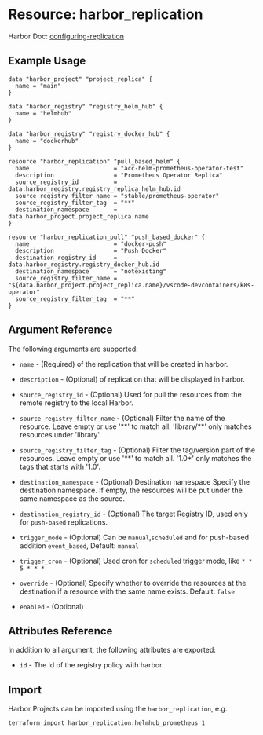 # Resource: harbor_replication

Harbor Doc: [configuring-replication](https://goharbor.io/docs/2.0.0/administration/configuring-replication/)  


## Example Usage

```hcl
data "harbor_project" "project_replica" {
  name = "main"
}

data "harbor_registry" "registry_helm_hub" {
  name = "helmhub"
}

data "harbor_registry" "registry_docker_hub" {
  name = "dockerhub"
}

resource "harbor_replication" "pull_based_helm" {
  name                        = "acc-helm-prometheus-operator-test"
  description                 = "Prometheus Operator Replica"
  source_registry_id          = data.harbor_registry.registry_replica_helm_hub.id
  source_registry_filter_name = "stable/prometheus-operator"
  source_registry_filter_tag  = "**"
  destination_namespace       = data.harbor_project.project_replica.name
}

resource "harbor_replication_pull" "push_based_docker" {
  name                        = "docker-push"
  description                 = "Push Docker"
  destination_registry_id     = data.harbor_registry.registry_docker_hub.id
  destination_namespace       = "notexisting"
  source_registry_filter_name = "${data.harbor_project.project_replica.name}/vscode-devcontainers/k8s-operator"
  source_registry_filter_tag  = "**"
}

```

## Argument Reference

The following arguments are supported:

* `name` - (Required) of the replication that will be created in harbor.

* `description` - (Optional) of replication that will be displayed in harbor.

* `source_registry_id` - (Optional) Used for pull the resources from the remote registry to the local Harbor.

* `source_registry_filter_name` - (Optional) Filter the name of the resource. Leave empty or use '\*\*' to match all. 'library/\*\*' only matches resources under 'library'.

* `source_registry_filter_tag` - (Optional) Filter the tag/version part of the resources. Leave empty or use '\*\*' to match all. '1.0*' only matches the tags that starts with '1.0'.

* `destination_namespace` - (Optional) Destination namespace Specify the destination namespace. If empty, the resources will be put under the same namespace as the source.

* `destination_registry_id` - (Optional) The target Registry ID, used only for `push-based` replications.

* `trigger_mode` - (Optional) Can be `manual`,`scheduled` and for push-based addition `event_based`, Default: `manual`

* `trigger_cron` - (Optional) Used cron for `scheduled` trigger mode, like `* * 5 * * *`

* `override` - (Optional) Specify whether to override the resources at the destination if a resource with the same name exists. Default: `false`

* `enabled` - (Optional) 


## Attributes Reference

In addition to all argument, the following attributes are exported:

* `id` - The id of the registry policy with harbor.

## Import

Harbor Projects can be imported using the `harbor_replication`, e.g.

```sh
terraform import harbor_replication.helmhub_prometheus 1
```
